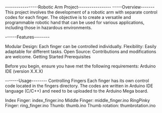 -----------------Robotic Arm Project-----------------
-----Overview-------
This project involves the development of a robotic arm with separate control codes for each finger. 
The objective is to create a versatile and programmable robotic hand that can be used for various applications, 
including those in hazardous environments.

------Features--------

Modular Design: Each finger can be controlled individually.
Flexibility: Easily adaptable for different tasks.
Open Source: Contributions and modifications are welcome.
Getting Started
Prerequisites

Before you begin, ensure you have met the following requirements:
Arduino IDE (version X.X.X)


-------Usage--------
Controlling Fingers
Each finger has its own control code located in the fingers directory. The codes are written in Arduino IDE language (C/C++) and need to be uploaded to the Arduino Mega board.

Index Finger: index_finger.ino
Middle Finger: middle_finger.ino
RingPinky Finger: ring_finger.ino
Thumb: thumb.ino
Thumb rotation: thumbrotation.ino



